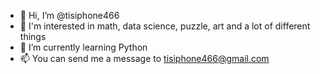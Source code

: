 - 👋 Hi, I’m @tisiphone466 
- 👀 I'm interested in math, data science, puzzle, art and a lot of different things 
- 🌱 I’m currently learning Python 
- 📫 You can send me a message to tisiphone466@gmail.com

<!---
tisiphone466/tisiphone466 is a ✨ special ✨ repository because its `README.md` (this file) appears on your GitHub profile.
You can click the Preview link to take a look at your changes.
--->

